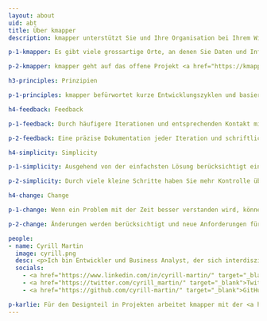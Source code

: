 ```yaml
---
layout: about
uid: abt
title: Über kmapper
description: kmapper unterstützt Sie und Ihre Organisation bei Ihrem Wissensprojekt und basiert auf den Prinzipien Feedback, Simplicity und Change

p-1-kmapper: Es gibt viele grossartige Orte, an denen Sie Daten und Informationen aus Ihrem Wissensbereich nutzen und teilen können. Technologie ist nur ein Tool, um dies zu tun. kmapper ist ein Ein-Personen-Unternehmen, das Sie dabei unterstützt, Ihr Projekt zum digitalen Leben zu erwecken. kmappers bevorzugter Ort dafür ist das Web, und Web-Technologien sind die besten Tools dazu.

p-2-kmapper: kmapper geht auf das offene Projekt <a href="https://kmapper.org" target="_blank">kmapper.org</a> zurück. Ein Tool, das Open Access-Forschungsartikel nutzt, um Themen in einem interdisziplinären Kontext zu visualisieren.

h3-principles: Prinzipien

p-1-principles: kmapper befürwortet kurze Entwicklungszyklen und basiert auf den Prinzipien <b>Feedback</b>, <b>Simplicity</b> und <b>Change</b>.

h4-feedback: Feedback

p-1-feedback: Durch häufigere Iterationen und entsprechenden Kontakt mit Ihnen, erhalten Sie einen klaren Einblick in die Entwicklung. Sie können Feedback geben und die Entwicklung nach Bedarf steuern.

p-2-feedback: Eine präzise Dokumentation jeder Iteration und schriftliches Feedback vermeiden kostspielige Besprechungen.

h4-simplicity: Simplicity

p-1-simplicity: Ausgehend von der einfachsten Lösung berücksichtigt ein Produkt die aktuell nötigen Anforderungen.

p-2-simplicity: Durch viele kleine Schritte haben Sie mehr Kontrolle über den Entwicklungsprozess und das zu entwickelnde Produkt.

h4-change: Change

p-1-change: Wenn ein Problem mit der Zeit besser verstanden wird, können sich Ihre Anforderungen ändern.

p-2-change: Änderungen werden berücksichtigt und neue Anforderungen für die nächste Iteration geplant.

people:
- name: Cyrill Martin
  image: cyrill.png
  desc: <p>Ich bin Entwickler und Business Analyst, der sich interdisziplinären Perspektiven auf die Informationsbeschaffung und den Wissenstransfer gewidmet hat - erfahren in der Strukturierung von Daten und Inhalten für Mensch und Maschine.</p><p>Ich habe im Forschungs- und Verlagswesen gearbeitet bevor ich die kampper GmbH gegrundet habe. Hier können Sie einen Blick in meinen Lebenslauf werfen&#58; <a href="https://cyrill-martin.github.io/" target="_blank">cyrill-martin.github.io</a>.</p>
  socials:
    - <a href="https://www.linkedin.com/in/cyrill-martin/" target="_blank">LinkedIn</a>
    - <a href="https://twitter.com/cyrill_martin/" target="_blank">Twitter</a>
    - <a href="https://github.com/cyrill-martin/" target="_blank">GitHub</a>

p-karlie: Für den Designteil in Projekten arbeitet kmapper mit der <a href="https://www.hejkarlie.ch/english-2" target="_blank">Karlie GmbH</a>, ein Markenbüro für Strategie und Design.
---
```

